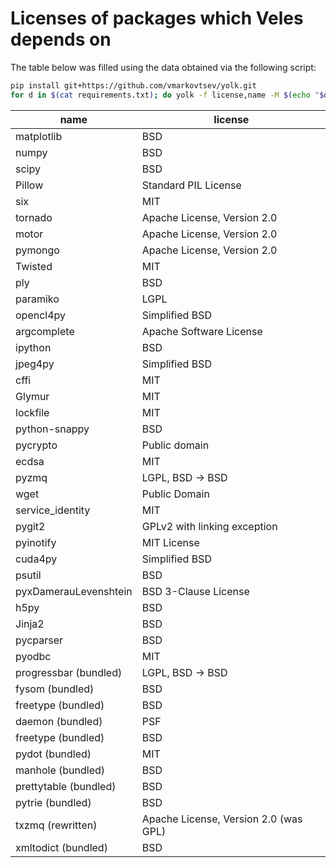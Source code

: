 Licenses of packages which Veles depends on
===========================================

The table below was filled using the data obtained via the following script:

```sh
pip install git+https://github.com/vmarkovtsev/yolk.git
for d in $(cat requirements.txt); do yolk -f license,name -M $(echo "$d" | sed 's/[<>=]/ /g' | cut -d ' ' -f 1) && echo ""; done
```

| name                  | license                                    |
|-----------------------|--------------------------------------------|
| matplotlib            | BSD                                        |
| numpy                 | BSD                                        |
| scipy                 | BSD                                        |
| Pillow                | Standard PIL License                       |
| six                   | MIT                                        |
| tornado               | Apache License, Version 2.0                |
| motor                 | Apache License, Version 2.0                |
| pymongo               | Apache License, Version 2.0                |
| Twisted               | MIT                                        |
| ply                   | BSD                                        |
| paramiko              | LGPL                                       |
| opencl4py             | Simplified BSD                             |
| argcomplete           | Apache Software License                    |
| ipython               | BSD                                        |
| jpeg4py               | Simplified BSD                             |
| cffi                  | MIT                                        |
| Glymur                | MIT                                        |
| lockfile              | MIT                                        |
| python-snappy         | BSD                                        |
| pycrypto              | Public domain                              |
| ecdsa                 | MIT                                        |
| pyzmq                 | LGPL, BSD -> BSD                           |
| wget                  | Public Domain                              |
| service_identity      | MIT                                        |
| pygit2                | GPLv2 with linking exception               |
| pyinotify             | MIT License                                |
| cuda4py               | Simplified BSD                             |
| psutil                | BSD                                        |
| pyxDamerauLevenshtein | BSD 3-Clause License                       |
| h5py                  | BSD                                        |
| Jinja2                | BSD                                        |
| pycparser             | BSD                                        |
| pyodbc                | MIT                                        |
| progressbar (bundled) | LGPL, BSD -> BSD                           |
| fysom (bundled)       | BSD                                        |
| freetype (bundled)    | BSD                                        |
| daemon (bundled)      | PSF                                        |
| freetype (bundled)    | BSD                                        |
| pydot (bundled)       | MIT                                        |
| manhole (bundled)     | BSD                                        |
| prettytable (bundled) | BSD                                        |
| pytrie (bundled)      | BSD                                        |
| txzmq (rewritten)     | Apache License, Version 2.0 (was GPL)      |
| xmltodict (bundled)   | BSD                                        |
